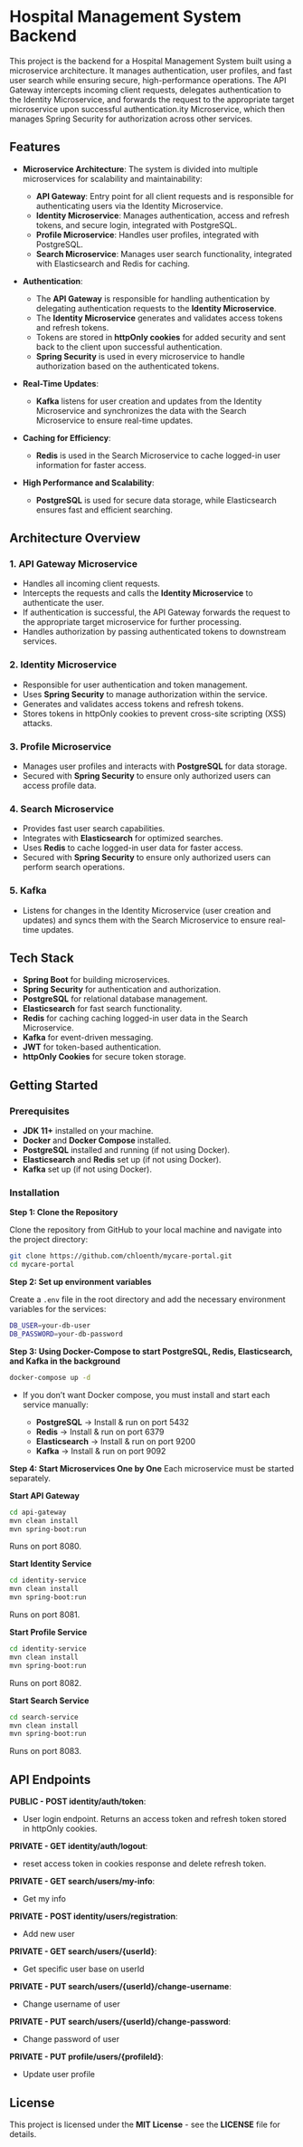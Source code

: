 # Hospital Management System Backend

This project is the backend for a Hospital Management System built using a microservice architecture. It manages authentication, user profiles, and fast user search while ensuring secure, high-performance operations. The API Gateway intercepts incoming client requests, delegates authentication to the Identity Microservice, and forwards the request to the appropriate target microservice upon successful authentication.ity Microservice, which then manages Spring Security for authorization across other services.

## Features

- **Microservice Architecture**:
  The system is divided into multiple microservices for scalability and maintainability:

  - **API Gateway**: Entry point for all client requests and is responsible for authenticating users via the Identity Microservice.
  - **Identity Microservice**: Manages authentication, access and refresh tokens, and secure login, integrated with PostgreSQL.
  - **Profile Microservice**: Handles user profiles, integrated with PostgreSQL.
  - **Search Microservice**: Manages user search functionality, integrated with Elasticsearch and Redis for caching.

- **Authentication**:

  - The **API Gateway** is responsible for handling authentication by delegating authentication requests to the **Identity Microservice**.
  - The **Identity Microservice** generates and validates access tokens and refresh tokens.
  - Tokens are stored in **httpOnly cookies** for added security and sent back to the client upon successful authentication.
  - **Spring Security** is used in every microservice to handle authorization based on the authenticated tokens.

- **Real-Time Updates**:

  - **Kafka** listens for user creation and updates from the Identity Microservice and synchronizes the data with the Search Microservice to ensure real-time updates.

- **Caching for Efficiency**:

  - **Redis** is used in the Search Microservice to cache logged-in user information for faster access.

- **High Performance and Scalability**:
  - **PostgreSQL** is used for secure data storage, while Elasticsearch ensures fast and efficient searching.

## Architecture Overview

### 1. API Gateway Microservice

- Handles all incoming client requests.
- Intercepts the requests and calls the **Identity Microservice** to authenticate the user.
- If authentication is successful, the API Gateway forwards the request to the appropriate target microservice for further processing.
- Handles authorization by passing authenticated tokens to downstream services.

### 2. Identity Microservice

- Responsible for user authentication and token management.
- Uses **Spring Security** to manage authorization within the service.
- Generates and validates access tokens and refresh tokens.
- Stores tokens in httpOnly cookies to prevent cross-site scripting (XSS) attacks.

### 3. Profile Microservice

- Manages user profiles and interacts with **PostgreSQL** for data storage.
- Secured with **Spring Security** to ensure only authorized users can access profile data.

### 4. Search Microservice

- Provides fast user search capabilities.
- Integrates with **Elasticsearch** for optimized searches.
- Uses **Redis** to cache logged-in user data for faster access.
- Secured with **Spring Security** to ensure only authorized users can perform search operations.

### 5. Kafka

- Listens for changes in the Identity Microservice (user creation and updates) and syncs them with the Search Microservice to ensure real-time updates.

## Tech Stack

- **Spring Boot** for building microservices.
- **Spring Security** for authentication and authorization.
- **PostgreSQL** for relational database management.
- **Elasticsearch** for fast search functionality.
- **Redis** for caching caching logged-in user data in the Search Microservice.
- **Kafka** for event-driven messaging.
- **JWT** for token-based authentication.
- **httpOnly Cookies** for secure token storage.

## Getting Started

### Prerequisites

- **JDK 11+** installed on your machine.
- **Docker** and **Docker Compose** installed.
- **PostgreSQL** installed and running (if not using Docker).
- **Elasticsearch** and **Redis** set up (if not using Docker).
- **Kafka** set up (if not using Docker).

### Installation

**Step 1: Clone the Repository**

Clone the repository from GitHub to your local machine and navigate into the project directory:

```bash
git clone https://github.com/chloenth/mycare-portal.git
cd mycare-portal
```

**Step 2: Set up environment variables**

Create a `.env` file in the root directory and add the necessary environment variables for the services:

```bash
DB_USER=your-db-user
DB_PASSWORD=your-db-password
```

**Step 3: Using Docker-Compose to start PostgreSQL, Redis, Elasticsearch, and Kafka in the background**

```bash
docker-compose up -d
```

- If you don’t want Docker compose, you must install and start each service manually:

  - **PostgreSQL** → Install & run on port 5432
  - **Redis** → Install & run on port 6379
  - **Elasticsearch** → Install & run on port 9200
  - **Kafka** → Install & run on port 9092

**Step 4: Start Microservices One by One**
Each microservice must be started separately.

**Start API Gateway**

```bash
cd api-gateway
mvn clean install
mvn spring-boot:run
```

Runs on port 8080.

**Start Identity Service**

```bash
cd identity-service
mvn clean install
mvn spring-boot:run
```

Runs on port 8081.

**Start Profile Service**

```bash
cd identity-service
mvn clean install
mvn spring-boot:run
```

Runs on port 8082.

**Start Search Service**

```bash
cd search-service
mvn clean install
mvn spring-boot:run
```

Runs on port 8083.

## API Endpoints

**PUBLIC - POST identity/auth/token**:

- User login endpoint. Returns an access token and refresh token stored in httpOnly cookies.

**PRIVATE - GET identity/auth/logout**:

- reset access token in cookies response and delete refresh token.

**PRIVATE - GET search/users/my-info**:

- Get my info

**PRIVATE - POST identity/users/registration**:

- Add new user

**PRIVATE - GET search/users/{userId}**:

- Get specific user base on userId

**PRIVATE - PUT search/users/{userId}/change-username**:

- Change username of user

**PRIVATE - PUT search/users/{userId}/change-password**:

- Change password of user

**PRIVATE - PUT profile/users/{profileId}**:

- Update user profile

## License

This project is licensed under the **MIT License** - see the **LICENSE** file for details.
